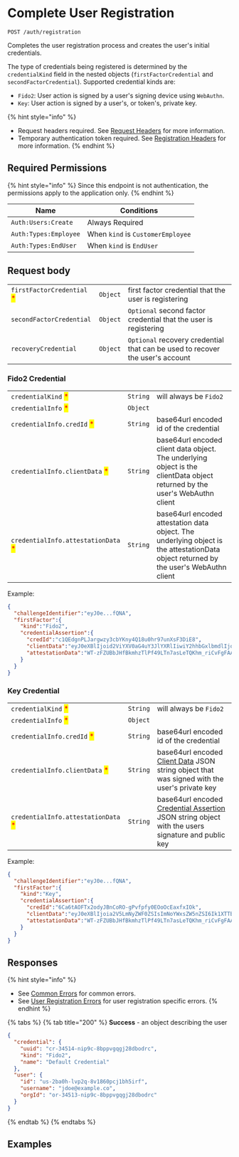 # Complete User Registration

`POST /auth/registration`

Completes the user registration process and creates the user's initial credentials.

The type of credentials being registered is determined by the `credentialKind` field in the nested objects (`firstFactorCredential` and `secondFactorCredential`). Supported credential kinds are:

* `Fido2`: User action is signed by a user's signing device using `WebAuthn`.
* `Key`: User action is signed by a user's, or token's, private key.

{% hint style="info" %}
* Request headers required. See [Request Headers](../../../getting-started/request-headers.md) for more information.
* Temporary authentication token required. See [Registration Headers](../../../getting-started/request-headers.md#registration-headers) for more information.
{% endhint %}

## Required Permissions

{% hint style="info" %}
Since this endpoint is not authentication, the permissions apply to the application only.
{% endhint %}

| Name                  | Conditions                        |
| --------------------- | --------------------------------- |
| `Auth:Users:Create`   | Always Required                   |
| `Auth:Types:Employee` | When `kind` is `CustomerEmployee` |
| `Auth:Types:EndUser`  | When `kind` is `EndUser`          |

## Request body

| | | |
| - | - | - |
| `firstFactorCredential` <mark style="color:red;">\*</mark> | `Object` | first factor credential that the user is registering |
| `secondFactorCredential` | `Object` | `Optional` second factor credential that the user is registering |
| `recoveryCredential` | `Object` | `Optional` recovery credential that can be used to recover the user's account |

### Fido2 Credential

| | | |
| ------ | ----------------- | ----------- |
| `credentialKind` <mark style="color:red;">\*</mark> | `String` | will always be `Fido2` |
| `credentialInfo` <mark style="color:red;">\*</mark> | `Object` | |
| `credentialInfo.credId` <mark style="color:red;">\*</mark> | `String` | base64url encoded id of the credential |
| `credentialInfo.clientData` <mark style="color:red;">\*</mark> | `String` | base64url encoded client data object. The underlying object is the clientData object returned by the user's WebAuthn client |
| `credentialInfo.attestationData` <mark style="color:red;">\*</mark> | `String` | base64url encoded attestation data object. The underlying object is the attestationData object returned by the user's WebAuthn client |

Example:
```JSON
{
  "challengeIdentifier":"eyJ0e...fQNA",
  "firstFactor":{
    "kind":"Fido2",
    "credentialAssertion":{
      "credId":"c1QEdgnPLJargwzy3cbYKny4Q18u0hr97unXsF3DiE8",
      "clientData":"eyJ0eXBlIjoid2ViYXV0aG4uY3JlYXRlIiwiY2hhbGxlbmdlIjoiTVdNME1tWTVZVFEwTURSaU56ZGhOVEZoTnpZNU9EUXdOV0k1WlRRNFkyUmhPRFppTkRrM1pUWXpPVEU1T0dZeU1EY3haakJqWXprNE1tUTVZelkxTUEiLCJvcmlnaW4iOiJodHRwczovL2FwcC5kZm5zLm5pbmphIiwiY3Jvc3NPcmlnaW4iOmZhbHNlfQ",
      "attestationData":"WT-zFZUBbJHfBkmhzTlPf49LTn7asLeTQKhm_riCvFgFAAAAAA"
    }
  }
}
```

### Key Credential

| | | |
| ------ | ----------------- | ----------- |
| `credentialKind` <mark style="color:red;">\*</mark> | `String` | will always be `Fido2` |
| `credentialInfo` <mark style="color:red;">\*</mark> | `Object` | |
| `credentialInfo.credId` <mark style="color:red;">\*</mark> | `String` | base64url encoded id of the credential |
| `credentialInfo.clientData` <mark style="color:red;">\*</mark> | `String` | base64url encoded [Client Data](../../../advanced-topics/authentication/credentials/user-credentials.md#client-data-format) JSON string object that was signed with the user's private key |
| `credentialInfo.attestationData` <mark style="color:red;">\*</mark> | `String` | base64url encoded [Credential Assertion](../../../advanced-topics/authentication/credentials/user-credentials.md#credential-assertion) JSON string object with the users signature and public key |

Example:
```JSON
{
  "challengeIdentifier":"eyJ0e...fQNA",
  "firstFactor":{
    "kind":"Key",
    "credentialAssertion":{
      "credId":"6Ca6tAOFTx2odyJBnCoRO-gPvfpfy0EOoOcEaxfxIOk",
      "clientData":"eyJ0eXBlIjoia2V5LmNyZWF0ZSIsImNoYWxsZW5nZSI6Ik1XTTBNbVk1WVRRME1EUmlOemRoTlRGaE56WTVPRFF3TldJNVpUUTRZMlJoT0RaaU5EazNaVFl6T1RFNU9HWXlNRGN4WmpCall6azRNbVE1WXpZMU1BIiwib3JpZ2luIjoiaHR0cHM6Ly9hcHAuZGZucy5uaW5qYSIsImNyb3NzT3JpZ2luIjpmYWxzZX0",
      "attestationData":"WT-zFZUBbJHfBkmhzTlPf49LTn7asLeTQKhm_riCvFgFAAAAAA"
    }
  }
}
```

## Responses

{% hint style="info" %}
* See [Common Errors](../../../getting-started/errors.md#common-errors) for common errors.
* See [User Registration Errors](../../../getting-started/errors.md#user-registration-errors) for user registration specific errors.
{% endhint %}

{% tabs %}
{% tab title="200" %}
**Success** - an object describing the user

```JSON
{
  "credential": {
    "uuid": "cr-34514-nip9c-8bppvgqgj28dbodrc",
    "kind": "Fido2",
    "name": "Default Credential"
  },
  "user": {
    "id": "us-2ba0h-lvp2q-8v1860pcj1bh5irf",
    "username": "jdoe@example.co",
    "orgId": "or-34513-nip9c-8bppvgqgj28dbodrc"
  }
}
```
{% endtab %}
{% endtabs %}

## Examples
